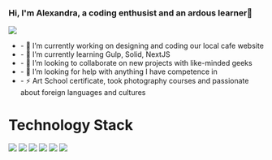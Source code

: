 ### Hi, I'm Alexandra, a coding enthusist and an ardous learner👋
<img src="https://github.com/AlexaBailey/AlexaBailey/assets/93386868/184bcf59-be16-4a1a-8f30-39daad0e93f5"/>
<br/>
<ul style="list-decoration:none">
  <li>- 🔭 I’m currently working on designing and coding our local cafe website</li>
<li>- 🌱 I’m currently learning Gulp, Solid, NextJS</li>
<li>- 👯 I’m looking to collaborate on new projects with like-minded geeks</li>
<li>- 🤔 I’m looking for help with anything I have competence in</li>
<li>- ⚡ Art School certificate, took photography courses and passionate about foreign languages and cultures
</li>
</ul>

  <h1>Technology Stack</h1>
  <div style="display:'flex', gap:20"> 
      <img src="https://img.shields.io/badge/mysql-%2300f.svg?style=for-the-badge&logo=mysql&logoColor=white"/>
  <img src="https://img.shields.io/badge/express.js-%23404d59.svg?style=for-the-badge&logo=express&logoColor=%2361DAFB"/>
  <img src="https://img.shields.io/badge/Next-black?style=for-the-badge&logo=next.js&logoColor=white"/>
  <img src="https://img.shields.io/badge/node.js-6DA55F?style=for-the-badge&logo=node.js&logoColor=white"/>
  <img src="https://img.shields.io/badge/react-%2320232a.svg?style=for-the-badge&logo=react&logoColor=%2361DAFB"/>
  <img src="https://img.shields.io/badge/SASS-hotpink.svg?style=for-the-badge&logo=SASS&logoColor=white"/>

  </div>

<!--
**AlexaBailey/AlexaBailey** is a ✨ _special_ ✨ repository because its `README.md` (this file) appears on your GitHub profile.

Here are some ideas to get you started:


-->
